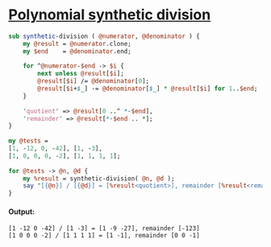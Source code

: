 [1]: https://rosettacode.org/wiki/Polynomial_synthetic_division

# [Polynomial synthetic division][1]

```perl
sub synthetic-division ( @numerator, @denominator ) {
    my @result = @numerator.clone;
    my $end    = @denominator.end;
 
    for ^@numerator-$end -> $i {
        next unless @result[$i];
        @result[$i] /= @denominator[0];
        @result[$i+$_] -= @denominator[$_] * @result[$i] for 1..$end;
    }
 
    'quotient' => @result[0 ..^ *-$end],
    'remainder' => @result[*-$end .. *];
}
 
my @tests =
[1, -12, 0, -42], [1, -3],
[1, 0, 0, 0, -2], [1, 1, 1, 1];
 
for @tests -> @n, @d {
    my %result = synthetic-division( @n, @d );
    say "[{@n}] / [{@d}] = [%result<quotient>], remainder [%result<remainder>]";
}
```

#### Output:
```
[1 -12 0 -42] / [1 -3] = [1 -9 -27], remainder [-123] 
[1 0 0 0 -2] / [1 1 1 1] = [1 -1], remainder [0 0 -1] 
```